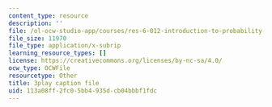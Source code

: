 ```yaml
---
content_type: resource
description: ''
file: /ol-ocw-studio-app/courses/res-6-012-introduction-to-probability-spring-2018/113a08ff2fc05bb4935dcb04bbbf1fdc_9QJt03983Gg.vtt
file_size: 11970
file_type: application/x-subrip
learning_resource_types: []
license: https://creativecommons.org/licenses/by-nc-sa/4.0/
ocw_type: OCWFile
resourcetype: Other
title: 3play caption file
uid: 113a08ff-2fc0-5bb4-935d-cb04bbbf1fdc
---
```

